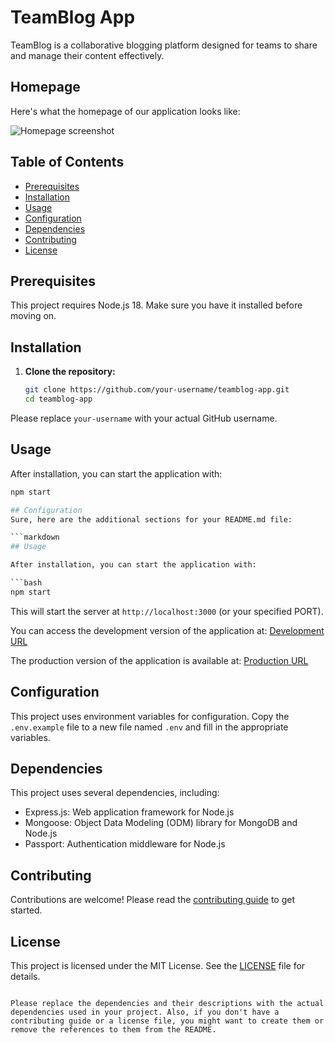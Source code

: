 # TeamBlog App

TeamBlog is a collaborative blogging platform designed for teams to share and manage their content effectively.

## Homepage

Here's what the homepage of our application looks like:

![Homepage screenshot](https://www.example.com/homepage.png)

## Table of Contents

- [Prerequisites](#prerequisites)
- [Installation](#installation)
- [Usage](#usage)
- [Configuration](#configuration)
- [Dependencies](#dependencies)
- [Contributing](#contributing)
- [License](#license)

## Prerequisites

This project requires Node.js 18. Make sure you have it installed before moving on.

## Installation

1. **Clone the repository:**

    ```bash
    git clone https://github.com/your-username/teamblog-app.git
    cd teamblog-app
    ```

Please replace `your-username` with your actual GitHub username.

## Usage

After installation, you can start the application with:

```bash
npm start

## Configuration 
Sure, here are the additional sections for your README.md file:

```markdown
## Usage

After installation, you can start the application with:

```bash
npm start
```

This will start the server at `http://localhost:3000` (or your specified PORT).

You can access the development version of the application at: [Development URL](http://localhost:3000)

The production version of the application is available at: [Production URL](https://www.example.com)

## Configuration

This project uses environment variables for configuration. Copy the `.env.example` file to a new file named `.env` and fill in the appropriate variables.

## Dependencies

This project uses several dependencies, including:

- Express.js: Web application framework for Node.js
- Mongoose: Object Data Modeling (ODM) library for MongoDB and Node.js
- Passport: Authentication middleware for Node.js

## Contributing

Contributions are welcome! Please read the [contributing guide](CONTRIBUTING.md) to get started.

## License

This project is licensed under the MIT License. See the [LICENSE](LICENSE.md) file for details.
```

Please replace the dependencies and their descriptions with the actual dependencies used in your project. Also, if you don't have a contributing guide or a license file, you might want to create them or remove the references to them from the README.